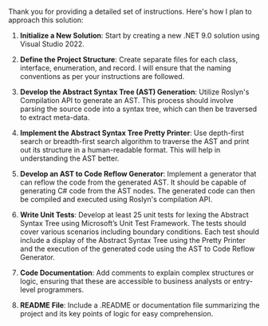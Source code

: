 ﻿Thank you for providing a detailed set of instructions. Here's how I plan to approach this solution:

1. **Initialize a New Solution**: Start by creating a new .NET 9.0 solution using Visual Studio 2022.

2. **Define the Project Structure**: Create separate files for each class, interface, enumeration, and record. I will ensure that the naming conventions as per your instructions are followed.

3. **Develop the Abstract Syntax Tree (AST) Generation**: Utilize Roslyn's Compilation API to generate an AST. This process should involve parsing the source code into a syntax tree, which can then be traversed to extract meta-data.

4. **Implement the Abstract Syntax Tree Pretty Printer**: Use depth-first search or breadth-first search algorithm to traverse the AST and print out its structure in a human-readable format. This will help in understanding the AST better.

5. **Develop an AST to Code Reflow Generator**: Implement a generator that can reflow the code from the generated AST. It should be capable of generating C# code from the AST nodes. The generated code can then be compiled and executed using Roslyn's compilation API.

6. **Write Unit Tests**: Develop at least 25 unit tests for lexing the Abstract Syntax Tree using Microsoft’s Unit Test Framework. The tests should cover various scenarios including boundary conditions. Each test should include a display of the Abstract Syntax Tree using the Pretty Printer and the execution of the generated code using the AST to Code Reflow Generator.

7. **Code Documentation**: Add comments to explain complex structures or logic, ensuring that these are accessible to business analysts or entry-level programmers.

8. **README File**: Include a .README or documentation file summarizing the project and its key points of logic for easy comprehension.